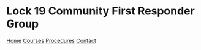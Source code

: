 # Lock 19 Community First Responder Group

[Home](home.md)
[Courses](courses.md)
[Procedures](procedures.md)
[Contact](contact.md)
